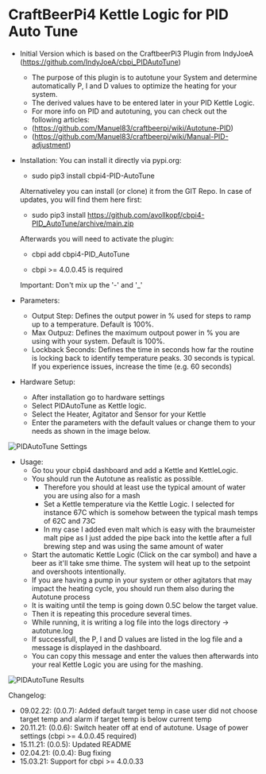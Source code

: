 # CraftBeerPi4 Kettle Logic for PID Auto Tune

- Initial Version which is based on the CraftbeerPi3 Plugin from IndyJoeA (https://github.com/IndyJoeA/cbpi_PIDAutoTune)
	- The purpose of this plugin is to autotune your System and determine automatically P, I and D values to optimize the heating for your system.
	- The derived values have to be entered later in your PID Kettle Logic.
	- For more info on PID and autotuning, you can check out the following articles:
    - (https://github.com/Manuel83/craftbeerpi/wiki/Autotune-PID)
    - (https://github.com/Manuel83/craftbeerpi/wiki/Manual-PID-adjustment)


- Installation:
	You can install it directly via pypi.org:	
	- sudo pip3 install cbpi4-PID-AutoTune 

	Alternativeley you can install (or clone) it from the GIT Repo. In case of updates, you will find them here first:
	- sudo pip3 install https://github.com/avollkopf/cbpi4-PID_AutoTune/archive/main.zip

	Afterwards you will need to activate the plugin:
	- cbpi add cbpi4-PID_AutoTune
	
	- cbpi >= 4.0.0.45 is required

	Important: Don't mix up the '-' and '_'
	
- Parameters:	
	- Output Step: Defines the output power in % used for steps to ramp up to a temperature. Default is 100%.
	- Max Outpuz: Defines the maximum outpout power in % you are using with your system. Default is 100%.
	- Lockback Seconds: Defines the time in seconds how far the routine is locking back to identify temperature peaks. 30 seconds is typical. If you experience issues, increase the time (e.g. 60 seconds)
	
- Hardware Setup:
	- After installation go to hardware settings
	- Select PIDAutoTune as Kettle logic.
	- Select the Heater, Agitator and Sensor for your Kettle
	- Enter the parameters with the default values or change them to your needs as shown in the image below.
	
![PIDAutoTune Settings](https://github.com/avollkopf/cbpi4-PID_AutoTune/blob/main/Settings_Autotune.png?raw=true)

- Usage:
	- Go tou your cbpi4 dashboard and add a Kettle and KettleLogic.
	- You should run the Autotune as realistic as possible.
		- Therefore you should at least use the typical amount of water you are using also for a mash
		- Set a Kettle temperature via the Kettle Logic. I selected for instance 67C which is somehow between the typical mash temps of 62C and 73C
		- In my case I added even malt which is easy with the braumeister malt pipe as I just added the pipe back into the kettle after a full brewing step and was using the same amount of water
	- Start the automatic Kettle Logic (Click on the car symbol) and have a beer as it'll take sme thime. The system will heat up to the setpoint and overshoots intentionally.
	- If you are having a pump in your system or other agitators that may impact the heating cycle, you should run them also during the Autotune process
	- It is waiting until the temp is going down 0.5C below the target value.
	- Then it is repeating this procedure several times.
	- While running, it is writing a log file into the logs directory -> autotune.log
	- If successfull, the P, I and D values are listed in the log file and a message is displayed in the dashboard. 
	- You can copy this message and enter the values then afterwards into your real Kettle Logic you are using for the mashing.
	
![PIDAutoTune Results](https://github.com/avollkopf/cbpi4-PID_AutoTune/blob/main/AutoTune.png?raw=true)	
	
Changelog:

- 09.02.22: (0.0.7): Added default target temp in case user did not choose target temp and alarm if target temp is below current temp
- 20.11.21: (0.0.6): Switch heater off at end of autotune. Usage of power settings (cbpi >= 4.0.0.45 required)
- 15.11.21: (0.0.5): Updated README 
- 02.04.21: (0.0.4): Bug fixing
- 15.03.21: Support for cbpi >= 4.0.0.33
